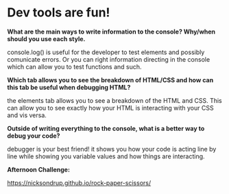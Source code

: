 # Dev tools are fun!

**What are the main ways to write information to the console? Why/when should you use each style.**

console.log() is useful for the developer to test elements and possibly comunicate errors. Or you can right information directing in the console which can allow you to test functions and such. 


**Which tab allows you to see the breakdown of HTML/CSS and how can this tab be useful when debugging HTML?**

the elements tab allows you to see a breakdown of the HTML and CSS. This can allow you to see exactly how your HTML is interacting with your CSS and vis versa. 

**Outside of writing everything to the console, what is a better way to debug your code?**

debugger is your best friend! it shows you how your code is acting line by line while showing you variable values and how things are interacting.

**Afternoon Challenge:**

https://nicksondrup.github.io/rock-paper-scissors/
